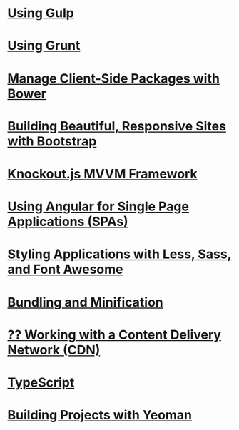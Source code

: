 # [Using Gulp](using-gulp.md)
# [Using Grunt](using-grunt.md)
# [Manage Client-Side Packages with Bower](bower.md)
# [Building Beautiful, Responsive Sites with Bootstrap](bootstrap.md)
# [Knockout.js MVVM Framework](knockout.md)
# [Using Angular for Single Page Applications (SPAs)](angular.md)
# [Styling Applications with Less, Sass, and Font Awesome](less-sass-fa.md)
# [Bundling and Minification](bundling-and-minification.md)
# [?? Working with a Content Delivery Network (CDN)](cdn.md)
# [TypeScript](https://www.typescriptlang.org/docs/handbook/asp-net-core.html)
# [Building Projects with Yeoman](yeoman.md)